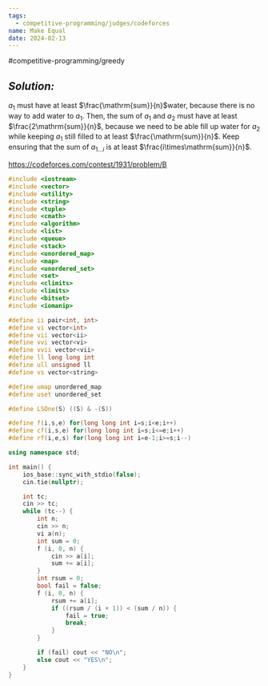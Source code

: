 ```yaml
---
tags:
  - competitive-programming/judges/codeforces
name: Make Equal
date: 2024-02-13
---
```

#competitive-programming/greedy 
## _Solution:_
$a_1$ must have at least $\frac{\mathrm{sum}}{n}$water, because there is no way to add water to $a_1$. Then, the sum of $a_1$ and $a_2$ must have at least $\frac{2\mathrm{sum}}{n}$, because we need to be able fill up water for $a_2$ while keeping $a_1$ still filled to at least $\frac{\mathrm{sum}}{n}$. Keep ensuring that the sum of $a_{1\dots i}$ is at least $\frac{i\times\mathrm{sum}}{n}$.

https://codeforces.com/contest/1931/problem/B
```cpp
#include <iostream>
#include <vector>
#include <utility>
#include <string>
#include <tuple>
#include <cmath>
#include <algorithm>
#include <list>
#include <queue>
#include <stack>
#include <unordered_map>
#include <map>
#include <unordered_set>
#include <set>
#include <climits>
#include <limits>
#include <bitset>
#include <iomanip>

#define ii pair<int, int>
#define vi vector<int>
#define vii vector<ii>
#define vvi vector<vi>
#define vvii vector<vii>
#define ll long long int
#define ull unsigned ll
#define vs vector<string>

#define umap unordered_map
#define uset unordered_set

#define LSOne(S) ((S) & -(S))

#define f(i,s,e) for(long long int i=s;i<e;i++)
#define cf(i,s,e) for(long long int i=s;i<=e;i++)
#define rf(i,e,s) for(long long int i=e-1;i>=s;i--)

using namespace std;

int main() {
    ios_base::sync_with_stdio(false);
    cin.tie(nullptr);

    int tc;
    cin >> tc;
    while (tc--) {
        int n;
        cin >> n;
        vi a(n);
        int sum = 0;
        f (i, 0, n) {
            cin >> a[i];
            sum += a[i];
        }
        int rsum = 0;
        bool fail = false;
        f (i, 0, n) {
            rsum += a[i];
            if ((rsum / (i + 1)) < (sum / n)) {
                fail = true;
                break;
            }
        }

        if (fail) cout << "NO\n";
        else cout << "YES\n";
    }
}
```